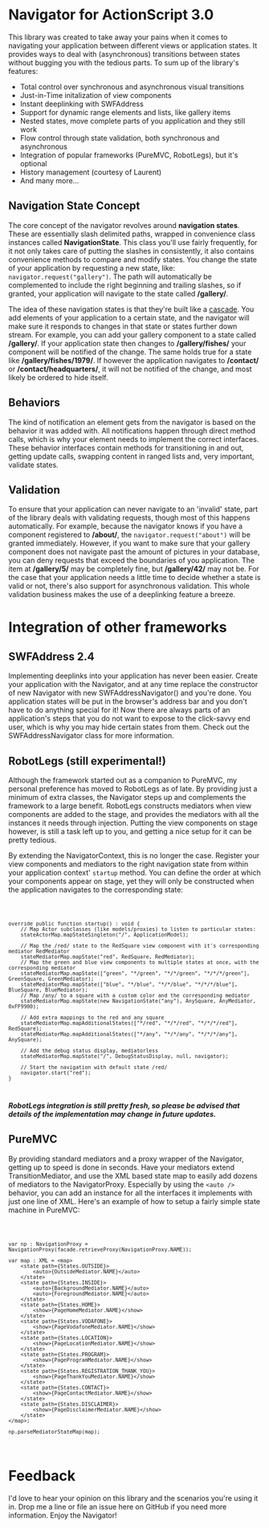 # Navigator for ActionScript 3.0

This library was created to take away your pains when it comes to navigating your application between different views or application states. It provides ways to deal with (asynchronous) transitions between states without bugging you with the tedious parts. To sum up of the library's features:

*	Total control over synchronous and asynchronous visual transitions
*	Just-in-Time initalization of view components
*	Instant deeplinking with SWFAddress
*	Support for dynamic range elements and lists, like gallery items
*	Nested states, move complete parts of you application and they still work
*	Flow control through state validation, both synchronous and asynchronous
*	Integration of popular frameworks (PureMVC, RobotLegs), but it's optional
*	History management (courtesy of Laurent)
*	And many more...

## Navigation State Concept

The core concept of the navigator revolves around **navigation states**. These are essentially slash delimited paths, wrapped in convenience class instances called **NavigationState**. This class you'll use fairly frequently, for it not only takes care of putting the slashes in consistently, it also contains convenience methods to compare and modify states. You change the state of your application by requesting a new state, like: `navigator.request("gallery")`. The path will automatically be complemented to include the right beginning and trailing slashes, so if granted, your application will navigate to the state called **/gallery/**.

The idea of these navigation states is that they're built like a [cascade](http://www.google.nl/images?q=cascade). You add elements of your application to a certain state, and the navigator will make sure it responds to changes in that state or states further down stream. For example, you can add your gallery component to a state called **/gallery/**. If your application state then changes to **/gallery/fishes/** your component will be notified of the change. The same holds true for a state like **/gallery/fishes/1979/**. If however the application navigates to **/contact/** or **/contact/headquarters/**, it will not be notified of the change, and most likely be ordered to hide itself.

## Behaviors

The kind of notification an element gets from the navigator is based on the behavior it was added with. All notifications happen through direct method calls, which is why your element needs to implement the correct interfaces. These behavior interfaces contain methods for transitioning in and out, getting update calls, swapping content in ranged lists and, very important, validate states.

## Validation

To ensure that your application can never navigate to an 'invalid' state, part of the library deals with validating requests, though most of this happens automatically. For example, because the navigator knows if you have a component registered to **/about/**, the `navigator.request("about")` will be granted immediately. However, if you want to make sure that your gallery component does not navigate past the amount of pictures in your database, you can deny requests that exceed the boundaries of you application. The item at **/gallery/5/** may be completely fine, but **/gallery/42/** may not be. For the case that your application needs a little time to decide whether a state is valid or not, there's also support for asynchronous validation. This whole validation business makes the use of a deeplinking feature a breeze.

# Integration of other frameworks
## SWFAddress 2.4

Implementing deeplinks into your application has never been easier. Create your application with the Navigator, and at any time replace the constructor of new Navigator with new SWFAddressNavigator() and you're done. You application states will be put in the browser's address bar and you don't have to do anything special for it! Now there are always parts of an application's steps that you do not want to expose to the click-savvy end user, which is why you may hide certain states from them. Check out the SWFAddressNavigator class for more information.

## RobotLegs (still experimental!)

Although the framework started out as a companion to PureMVC, my personal preference has moved to RobotLegs as of late. By providing just a minimum of extra classes, the Navigator steps up and complements the framework to a large benefit. RobotLegs constructs mediators when view components are added to the stage, and provides the mediators with all the instances it needs through injection. Putting the view components on stage however, is still a task left up to you, and getting a nice setup for it can be pretty tedious. 

By extending the NavigatorContext, this is no longer the case. Register your view components and mediators to the right navigation state from within your application context' `startup` method. You can define the order at which your components appear on stage, yet they will only be constructed when the application navigates to the corresponding state:

<code>
	
	override public function startup() : void {
		// Map Actor subclasses (like models/proxies) to listen to particular states:
		stateActorMap.mapStateSingleton("/", ApplicationModel);
		
		// Map the /red/ state to the RedSquare view component with it's corresponding mediator RedMediator 
		stateMediatorMap.mapState("red", RedSquare, RedMediator);
		// Map the green and blue view components to multiple states at once, with the corresponding mediator
		stateMediatorMap.mapState(["green", "*/green", "*/*/green", "*/*/*/green"], GreenSquare, GreenMediator);
		stateMediatorMap.mapState(["blue", "*/blue", "*/*/blue", "*/*/*/blue"], BlueSquare, BlueMediator);
		// Map /any/ to a square with a custom color and the corresponding mediator  
		stateMediatorMap.mapState(new NavigationState("any"), AnySquare, AnyMediator, 0xFF9900);

		// Add extra mappings to the red and any square
		stateMediatorMap.mapAdditionalStates(["*/red", "*/*/red", "*/*/*/red"], RedSquare);
		stateMediatorMap.mapAdditionalStates(["*/any", "*/*/any", "*/*/*/any"], AnySquare);

		// Add the debug status display, mediatorless
		stateMediatorMap.mapState("/", DebugStatusDisplay, null, navigator);
	
		// Start the navigation with default state /red/
		navigator.start("red");
	}
</code>

***RobotLegs integration is still pretty fresh, so please be advised that details of the implementation may change in future updates.***

## PureMVC

By providing standard mediators and a proxy wrapper of the Navigator, getting up to speed is done in seconds. Have your mediators extend TransitionMediator, and use the XML based state map to easily add dozens of mediators to the NavigatorProxy. Especially by using the `<auto />` behavior, you can add an instance for all the interfaces it implements with just one line of XML. Here's an example of how to setup a fairly simple state machine in PureMVC:

<code>
	
	var np : NavigationProxy = NavigationProxy(facade.retrieveProxy(NavigationProxy.NAME));
			 
	var map : XML = <map>
		<state path={States.OUTSIDE}>
			<auto>{OutsideMediator.NAME}</auto>
		</state>
		<state path={States.INSIDE}>
			<auto>{BackgroundMediator.NAME}</auto>
			<auto>{ForegroundMediator.NAME}</auto>
		</state>
		<state path={States.HOME}>
			<show>{PageHomeMediator.NAME}</show>
		</state>
		<state path={States.VODAFONE}>
			<show>{PageVodafoneMediator.NAME}</show>
		</state>
		<state path={States.LOCATION}>
			<show>{PageLocationMediator.NAME}</show>
		</state>
		<state path={States.PROGRAM}>
			<show>{PageProgramMediator.NAME}</show>
		</state>
		<state path={States.REGISTRATION_THANK_YOU}>
			<show>{PageThankYouMediator.NAME}</show>
		</state>
		<state path={States.CONTACT}>
			<show>{PageContactMediator.NAME}</show>
		</state>
		<state path={States.DISCLAIMER}>
			<show>{PageDisclaimerMediator.NAME}</show>
		</state>
	</map>;
	
	np.parseMediatorStateMap(map);
</code>

# Feedback

I'd love to hear your opinion on this library and the scenarios you're using it in. Drop me a line or file an issue here on GitHub if you need more information. Enjoy the Navigator!